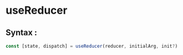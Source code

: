 # useReducer

## Syntax :

```js
const [state, dispatch] = useReducer(reducer, initialArg, init?)
```
